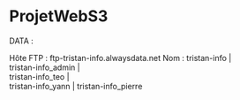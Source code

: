 # ProjetWebS3
DATA : 

Hôte FTP : ftp-tristan-info.alwaysdata.net
Nom :
tristan-info |	
tristan-info_admin |		
tristan-info_teo |		
tristan-info_yann |
tristan-info_pierre



